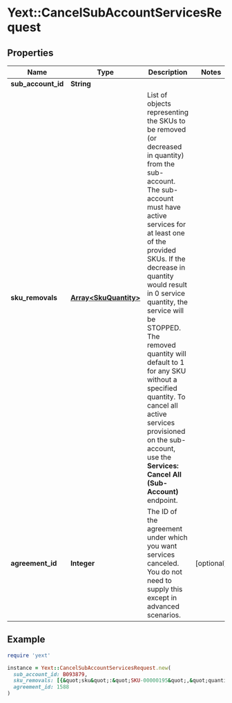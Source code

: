 # Yext::CancelSubAccountServicesRequest

## Properties

| Name | Type | Description | Notes |
| ---- | ---- | ----------- | ----- |
| **sub_account_id** | **String** |  |  |
| **sku_removals** | [**Array&lt;SkuQuantity&gt;**](SkuQuantity.md) | List of objects representing the SKUs to be removed (or decreased in quantity) from the sub-account. The sub-account must have active services for at least one of the provided SKUs. If the decrease in quantity would result in 0 service quantity, the service will be STOPPED. The removed quantity will default to 1 for any SKU without a specified quantity. To cancel all active services provisioned on the sub-account, use the **Services: Cancel All (Sub-Account)** endpoint.  |  |
| **agreement_id** | **Integer** | The ID of the agreement under which you want services canceled. You do not need to supply this except in advanced scenarios. | [optional] |

## Example

```ruby
require 'yext'

instance = Yext::CancelSubAccountServicesRequest.new(
  sub_account_id: B093879,
  sku_removals: [{&quot;sku&quot;:&quot;SKU-00000195&quot;,&quot;quantity&quot;:1},{&quot;sku&quot;:&quot;SKU-00000196&quot;,&quot;quantity&quot;:2}],
  agreement_id: 1588
)
```

